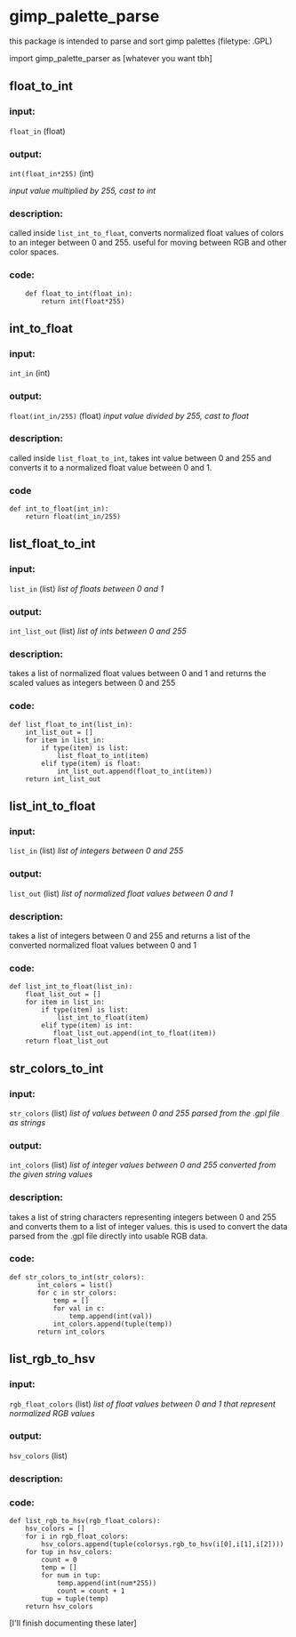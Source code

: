  # gimp_palette_parse

this package is intended to parse and sort gimp palettes (filetype: .GPL)

import gimp_palette_parser as [whatever you want tbh]

## float_to_int<!--{{{-->
### input: 
``float_in`` (float)
    
### output: 
``int(float_in*255)`` (int) 

_input value multiplied by 255, cast to int_
    
### description: 
called inside ``list_int_to_float``, 
converts normalized float values of colors to an integer between 0 and 255.
useful for moving between RGB and other color spaces. 
    
### code: 
        def float_to_int(float_in):
            return int(float*255)
<!--}}}-->

## int_to_float<!--{{{-->
### input:
``int_in`` (int)

### output: 
``float(int_in/255)`` (float)
_input value divided by 255, cast to float_

### description:
called inside ``list_float_to_int``,
takes int value between 0 and 255 and converts it to a normalized float value
between 0 and 1.

### code
    def int_to_float(int_in):
        return float(int_in/255)
<!--}}}-->

## list_float_to_int<!--{{{-->

### input: 
``list_in`` (list)
_list of floats between 0 and 1_

### output:
``int_list_out`` (list)
_list of ints between 0 and 255_

### description:
takes a list of normalized float values between 0 and 1 and returns the scaled
values as integers between 0 and 255

### code: 
    def list_float_to_int(list_in):
        int_list_out = []
        for item in list_in:
            if type(item) is list:
                list_float_to_int(item)
            elif type(item) is float:
                int_list_out.append(float_to_int(item))
        return int_list_out
<!--}}}-->

## list_int_to_float<!--{{{-->

### input: 
``list_in`` (list)
_list of integers between 0 and 255_

### output: 
``list_out`` (list)
_list of normalized float values between 0 and 1_

### description:
takes a list of integers between 0 and 255 and returns a list of the converted
normalized float values between 0 and 1

### code:
    def list_int_to_float(list_in):
        float_list_out = []
        for item in list_in:
            if type(item) is list:
                list_int_to_float(item)
            elif type(item) is int:
               float_list_out.append(int_to_float(item))
        return float_list_out
<!--}}}-->

## str_colors_to_int<!--{{{-->

### input: 
``str_colors`` (list)
_list of values between 0 and 255 parsed from the .gpl file as strings_

### output:
``int_colors`` (list)
_list of integer values between 0 and 255 converted from the given string
values_

### description:
takes a list of string characters representing integers between 0 and 255 and
converts them to a list of integer values.
this is used to convert the data parsed from the .gpl file directly into usable
RGB data. 

### code:
    def str_colors_to_int(str_colors):
           int_colors = list()
           for c in str_colors:
               temp = []
               for val in c:
                   temp.append(int(val))
               int_colors.append(tuple(temp))
           return int_colors

<!--}}}-->

## list_rgb_to_hsv

### input: 
``rgb_float_colors`` (list) 
_list of float values between 0 and 1 that represent normalized RGB values_

### output:
``hsv_colors`` (list)
<!--uhhhh, is this returning integers or floats? will have to update later  -->

### description:


### code:
    def list_rgb_to_hsv(rgb_float_colors):
        hsv_colors = []
        for i in rgb_float_colors:
            hsv_colors.append(tuple(colorsys.rgb_to_hsv(i[0],i[1],i[2])))
        for tup in hsv_colors:
            count = 0
            temp = []
            for num in tup:
                temp.append(int(num*255))
                count = count + 1
            tup = tuple(temp)
        return hsv_colors




[I'll finish documenting these later]
